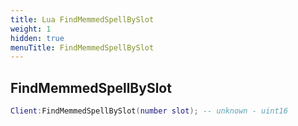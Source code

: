 ```yaml
---
title: Lua FindMemmedSpellBySlot
weight: 1
hidden: true
menuTitle: FindMemmedSpellBySlot
---
```

## FindMemmedSpellBySlot
```lua
Client:FindMemmedSpellBySlot(number slot); -- unknown - uint16
```